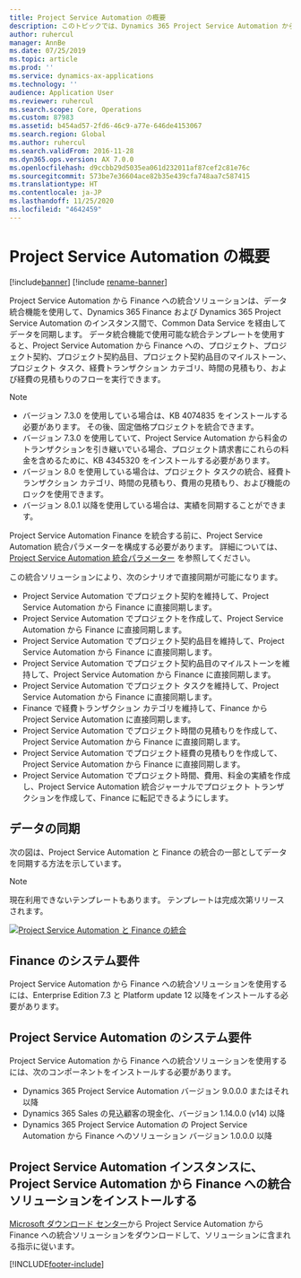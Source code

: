 ```yaml
---
title: Project Service Automation の概要
description: このトピックでは、Dynamics 365 Project Service Automation から Dynamics 365 Finance への統合ソリューションについて説明します。
author: ruhercul
manager: AnnBe
ms.date: 07/25/2019
ms.topic: article
ms.prod: ''
ms.service: dynamics-ax-applications
ms.technology: ''
audience: Application User
ms.reviewer: ruhercul
ms.search.scope: Core, Operations
ms.custom: 87983
ms.assetid: b454ad57-2fd6-46c9-a77e-646de4153067
ms.search.region: Global
ms.author: ruhercul
ms.search.validFrom: 2016-11-28
ms.dyn365.ops.version: AX 7.0.0
ms.openlocfilehash: d9ccbb29d5035ea061d232011af87cef2c81e76c
ms.sourcegitcommit: 573be7e36604ace82b35e439cfa748aa7c587415
ms.translationtype: HT
ms.contentlocale: ja-JP
ms.lasthandoff: 11/25/2020
ms.locfileid: "4642459"
---
```

# <a name="project-service-automation-overview"></a>Project Service Automation の概要

[!include[banner](../includes/banner.md)]
[!include [rename-banner](~/includes/cc-data-platform-banner.md)]

Project Service Automation から Finance への統合ソリューションは、データ統合機能を使用して、Dynamics 365 Finance および Dynamics 365 Project Service Automation のインスタンス間で、Common Data Service を経由してデータを同期します。 データ統合機能で使用可能な統合テンプレートを使用すると、Project Service Automation から Finance への、プロジェクト、プロジェクト契約、プロジェクト契約品目、プロジェクト契約品目のマイルストーン、プロジェクト タスク、経費トランザクション カテゴリ、時間の見積もり、および経費の見積もりのフローを実行できます。

> [!NOTE]
> - バージョン 7.3.0 を使用している場合は、KB 4074835 をインストールする必要があります。 その後、固定価格プロジェクトを統合できます。
> - バージョン 7.3.0 を使用していて、Project Service Automation から料金のトランザクションを引き継いでいる場合、プロジェクト請求書にこれらの料金を含めるために、KB 4345320 をインストールする必要があります。
> - バージョン 8.0 を使用している場合は、プロジェクト タスクの統合、経費トランザクション カテゴリ、時間の見積もり、費用の見積もり、および機能のロックを使用できます。
> - バージョン 8.0.1 以降を使用している場合は、実績を同期することができます。

Project Service Automation Finance を統合する前に、Project Service Automation 統合パラメーターを構成する必要があります。 詳細については、[Project Service Automation 統合パラメーター](PSA-parameters.md) を参照してください。

この統合ソリューションにより、次のシナリオで直接同期が可能になります。

- Project Service Automation でプロジェクト契約を維持して、Project Service Automation から Finance に直接同期します。
- Project Service Automation でプロジェクトを作成して、Project Service Automation から Finance に直接同期します。
- Project Service Automation でプロジェクト契約品目を維持して、Project Service Automation から Finance に直接同期します。
- Project Service Automation でプロジェクト契約品目のマイルストーンを維持して、Project Service Automation から Finance に直接同期します。
- Project Service Automation でプロジェクト タスクを維持して、Project Service Automation から Finance に直接同期します。
- Finance で経費トランザクション カテゴリを維持して、Finance から Project Service Automation に直接同期します。
- Project Service Automation でプロジェクト時間の見積もりを作成して、Project Service Automation から Finance に直接同期します。
- Project Service Automation でプロジェクト経費の見積もりを作成して、Project Service Automation から Finance に直接同期します。
- Project Service Automation でプロジェクト時間、費用、料金の実績を作成し、Project Service Automation 統合ジャーナルでプロジェクト トランザクションを作成して、Finance に転記できるようにします。

## <a name="data-synchronization"></a>データの同期

次の図は、Project Service Automation と Finance の統合の一部としてデータを同期する方法を示しています。

> [!NOTE]
> 現在利用できないテンプレートもあります。 テンプレートは完成次第リリースされます。

[![Project Service Automation と Finance の統合](./media/PSA-integration.png)](./media/PSA-integration.png)

## <a name="system-requirements-for-finance"></a>Finance のシステム要件

Project Service Automation から Finance への統合ソリューションを使用するには、Enterprise Edition 7.3 と Platform update 12 以降をインストールする必要があります。

## <a name="system-requirements-for-project-service-automation"></a>Project Service Automation のシステム要件

Project Service Automation から Finance への統合ソリューションを使用するには、次のコンポーネントをインストールする必要があります。

- Dynamics 365 Project Service Automation バージョン 9.0.0.0 またはそれ以降
- Dynamics 365 Sales の見込顧客の現金化、バージョン 1.14.0.0 (v14) 以降
- Dynamics 365 Project Service Automation の Project Service Automation から Finance へのソリューション バージョン 1.0.0.0 以降

## <a name="install-the-project-service-automation-to-finance-integration-solution-in-your-project-service-automation-instance"></a>Project Service Automation インスタンスに、Project Service Automation から Finance への統合ソリューションをインストールする

[Microsoft ダウンロード センター](https://www.microsoft.com/download/details.aspx?id=57016)から Project Service Automation から Finance への統合ソリューションをダウンロードして、ソリューションに含まれる指示に従います。


[!INCLUDE[footer-include](../includes/footer-banner.md)]